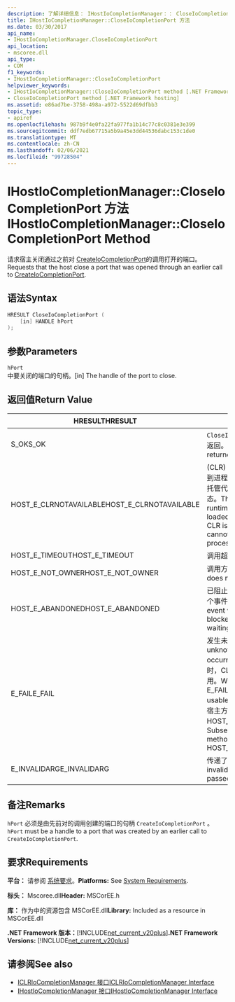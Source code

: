 ```yaml
---
description: 了解详细信息： IHostIoCompletionManager：： CloseIoCompletionPort 方法
title: IHostIoCompletionManager::CloseIoCompletionPort 方法
ms.date: 03/30/2017
api_name:
- IHostIoCompletionManager.CloseIoCompletionPort
api_location:
- mscoree.dll
api_type:
- COM
f1_keywords:
- IHostIoCompletionManager::CloseIoCompletionPort
helpviewer_keywords:
- IHostIoCompletionManager::CloseIoCompletionPort method [.NET Framework hosting]
- CloseIoCompletionPort method [.NET Framework hosting]
ms.assetid: e86ad7be-3758-498a-a972-5522d69dfbb3
topic_type:
- apiref
ms.openlocfilehash: 987b9f4e0fa22fa977fa1b14c77c8c0381e3e399
ms.sourcegitcommit: ddf7edb67715a5b9a45e3dd44536dabc153c1de0
ms.translationtype: MT
ms.contentlocale: zh-CN
ms.lasthandoff: 02/06/2021
ms.locfileid: "99728504"
---
```

# <a name="ihostiocompletionmanagercloseiocompletionport-method"></a><span data-ttu-id="29e95-103">IHostIoCompletionManager::CloseIoCompletionPort 方法</span><span class="sxs-lookup"><span data-stu-id="29e95-103">IHostIoCompletionManager::CloseIoCompletionPort Method</span></span>

<span data-ttu-id="29e95-104">请求宿主关闭通过之前对 [CreateIoCompletionPort](ihostiocompletionmanager-createiocompletionport-method.md)的调用打开的端口。</span><span class="sxs-lookup"><span data-stu-id="29e95-104">Requests that the host close a port that was opened through an earlier call to [CreateIoCompletionPort](ihostiocompletionmanager-createiocompletionport-method.md).</span></span>  
  
## <a name="syntax"></a><span data-ttu-id="29e95-105">语法</span><span class="sxs-lookup"><span data-stu-id="29e95-105">Syntax</span></span>  
  
```cpp  
HRESULT CloseIoCompletionPort (  
    [in] HANDLE hPort  
);  
```  
  
## <a name="parameters"></a><span data-ttu-id="29e95-106">参数</span><span class="sxs-lookup"><span data-stu-id="29e95-106">Parameters</span></span>  

 `hPort`  
 <span data-ttu-id="29e95-107">中要关闭的端口的句柄。</span><span class="sxs-lookup"><span data-stu-id="29e95-107">[in] The handle of the port to close.</span></span>  
  
## <a name="return-value"></a><span data-ttu-id="29e95-108">返回值</span><span class="sxs-lookup"><span data-stu-id="29e95-108">Return Value</span></span>  
  
|<span data-ttu-id="29e95-109">HRESULT</span><span class="sxs-lookup"><span data-stu-id="29e95-109">HRESULT</span></span>|<span data-ttu-id="29e95-110">说明</span><span class="sxs-lookup"><span data-stu-id="29e95-110">Description</span></span>|  
|-------------|-----------------|  
|<span data-ttu-id="29e95-111">S_OK</span><span class="sxs-lookup"><span data-stu-id="29e95-111">S_OK</span></span>|<span data-ttu-id="29e95-112">`CloseIoCompletionPort` 已成功返回。</span><span class="sxs-lookup"><span data-stu-id="29e95-112">`CloseIoCompletionPort` returned successfully.</span></span>|  
|<span data-ttu-id="29e95-113">HOST_E_CLRNOTAVAILABLE</span><span class="sxs-lookup"><span data-stu-id="29e95-113">HOST_E_CLRNOTAVAILABLE</span></span>|<span data-ttu-id="29e95-114"> (CLR) 的公共语言运行时未加载到进程中，或 CLR 处于无法运行托管代码或成功处理调用的状态。</span><span class="sxs-lookup"><span data-stu-id="29e95-114">The common language runtime (CLR) has not been loaded into a process, or the CLR is in a state in which it cannot run managed code or process the call successfully.</span></span>|  
|<span data-ttu-id="29e95-115">HOST_E_TIMEOUT</span><span class="sxs-lookup"><span data-stu-id="29e95-115">HOST_E_TIMEOUT</span></span>|<span data-ttu-id="29e95-116">调用超时。</span><span class="sxs-lookup"><span data-stu-id="29e95-116">The call timed out.</span></span>|  
|<span data-ttu-id="29e95-117">HOST_E_NOT_OWNER</span><span class="sxs-lookup"><span data-stu-id="29e95-117">HOST_E_NOT_OWNER</span></span>|<span data-ttu-id="29e95-118">调用方不拥有该锁。</span><span class="sxs-lookup"><span data-stu-id="29e95-118">The caller does not own the lock.</span></span>|  
|<span data-ttu-id="29e95-119">HOST_E_ABANDONED</span><span class="sxs-lookup"><span data-stu-id="29e95-119">HOST_E_ABANDONED</span></span>|<span data-ttu-id="29e95-120">已阻止的线程或纤程正在等待某个事件时，该事件被取消。</span><span class="sxs-lookup"><span data-stu-id="29e95-120">An event was canceled while a blocked thread or fiber was waiting on it.</span></span>|  
|<span data-ttu-id="29e95-121">E_FAIL</span><span class="sxs-lookup"><span data-stu-id="29e95-121">E_FAIL</span></span>|<span data-ttu-id="29e95-122">发生未知的灾难性故障。</span><span class="sxs-lookup"><span data-stu-id="29e95-122">An unknown catastrophic failure occurred.</span></span> <span data-ttu-id="29e95-123">当方法返回 E_FAIL 时，CLR 在该进程内将不再可用。</span><span class="sxs-lookup"><span data-stu-id="29e95-123">When a method returns E_FAIL, the CLR is no longer usable within the process.</span></span> <span data-ttu-id="29e95-124">对宿主方法的后续调用会返回 HOST_E_CLRNOTAVAILABLE。</span><span class="sxs-lookup"><span data-stu-id="29e95-124">Subsequent calls to hosting methods return HOST_E_CLRNOTAVAILABLE.</span></span>|  
|<span data-ttu-id="29e95-125">E_INVALIDARG</span><span class="sxs-lookup"><span data-stu-id="29e95-125">E_INVALIDARG</span></span>|<span data-ttu-id="29e95-126">传递了无效的端口句柄。</span><span class="sxs-lookup"><span data-stu-id="29e95-126">An invalid port handle was passed.</span></span>|  
  
## <a name="remarks"></a><span data-ttu-id="29e95-127">备注</span><span class="sxs-lookup"><span data-stu-id="29e95-127">Remarks</span></span>  

 <span data-ttu-id="29e95-128">`hPort` 必须是由先前对的调用创建的端口的句柄 `CreateIoCompletionPort` 。</span><span class="sxs-lookup"><span data-stu-id="29e95-128">`hPort` must be a handle to a port that was created by an earlier call to `CreateIoCompletionPort`.</span></span>  
  
## <a name="requirements"></a><span data-ttu-id="29e95-129">要求</span><span class="sxs-lookup"><span data-stu-id="29e95-129">Requirements</span></span>  

 <span data-ttu-id="29e95-130">**平台：** 请参阅 [系统要求](../../get-started/system-requirements.md)。</span><span class="sxs-lookup"><span data-stu-id="29e95-130">**Platforms:** See [System Requirements](../../get-started/system-requirements.md).</span></span>  
  
 <span data-ttu-id="29e95-131">**标头：** Mscoree.dll</span><span class="sxs-lookup"><span data-stu-id="29e95-131">**Header:** MSCorEE.h</span></span>  
  
 <span data-ttu-id="29e95-132">**库：** 作为中的资源包含 MSCorEE.dll</span><span class="sxs-lookup"><span data-stu-id="29e95-132">**Library:** Included as a resource in MSCorEE.dll</span></span>  
  
 <span data-ttu-id="29e95-133">**.NET Framework 版本：**[!INCLUDE[net_current_v20plus](../../../../includes/net-current-v20plus-md.md)]</span><span class="sxs-lookup"><span data-stu-id="29e95-133">**.NET Framework Versions:** [!INCLUDE[net_current_v20plus](../../../../includes/net-current-v20plus-md.md)]</span></span>  
  
## <a name="see-also"></a><span data-ttu-id="29e95-134">请参阅</span><span class="sxs-lookup"><span data-stu-id="29e95-134">See also</span></span>

- [<span data-ttu-id="29e95-135">ICLRIoCompletionManager 接口</span><span class="sxs-lookup"><span data-stu-id="29e95-135">ICLRIoCompletionManager Interface</span></span>](iclriocompletionmanager-interface.md)
- [<span data-ttu-id="29e95-136">IHostIoCompletionManager 接口</span><span class="sxs-lookup"><span data-stu-id="29e95-136">IHostIoCompletionManager Interface</span></span>](ihostiocompletionmanager-interface.md)
